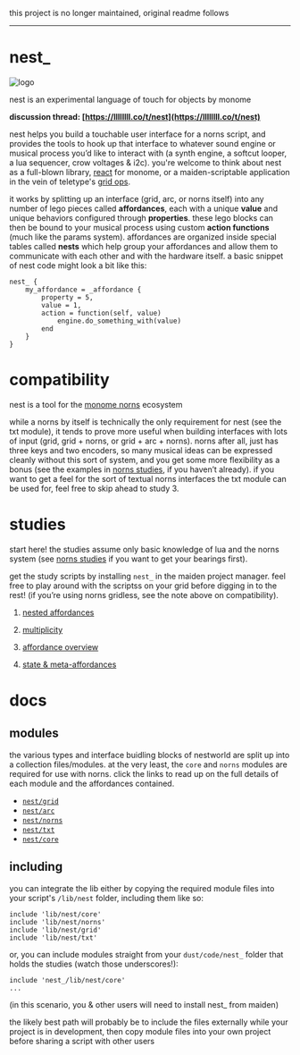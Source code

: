 this project is no longer maintained, original readme follows

-----------

# nest_

![logo](study/img/nest_.png)

nest is an experimental language of touch for objects by monome

**discussion thread: [https://llllllll.co/t/nest](https://llllllll.co/t/nest)**

nest helps you build a touchable user interface for a norns script, and provides the tools to hook up that interface to whatever sound engine or musical process you’d like to interact with (a synth engine, a softcut looper,  a lua sequencer, crow voltages & i2c). you're welcome to think about nest as a full-blown library, [react](https://reactjs.org/) for monome, or a maiden-scriptable application in the vein of teletype's [grid ops](https://github.com/scanner-darkly/teletype/wiki/GRID-INTEGRATION).

it works by splitting up an interface (grid, arc, or norns itself) into any number of lego pieces called **affordances**, each with a unique **value** and unique behaviors configured through **properties**. these lego blocks can then be bound to your musical process using custom **action functions** (much like the params system). affordances are organized inside special tables called **nests** which help group your affordances and allow them to communicate with each other and with the hardware itself. a basic snippet of nest code might look a bit like this:

```
nest_ {
    my_affordance = _affordance {
        property = 5,
        value = 1,
        action = function(self, value)
            engine.do_something_with(value)
        end
    }
}
```

# compatibility

nest is a tool for the [monome norns](https://monome.org/) ecosystem

while a norns by itself is technically the only requirement for nest (see the txt module), it tends to prove more useful when building interfaces with lots of input (grid, grid + norns, or grid + arc + norns). norns after all, just has three keys and two encoders, so many musical ideas can be expressed cleanly without this sort of system, and you get some more flexibility as a bonus (see the examples in [norns studies](https://monome.org/docs/norns/scripting/), if you haven’t already). if you want to get a feel for the sort of textual norns interfaces the txt module can be used for, feel free to skip ahead to study 3.

# studies

start here! the studies assume only basic knowledge of lua and the norns system (see [norns studies](https://monome.org/docs/norns/scripting/) if you want to get your bearings first). 

get the study scripts by installing `nest_` in the maiden project manager. feel free to play around with the scriptss on your grid before digging in to the rest! (if you’re using norns gridless, see the note above on compatibility).

1. [nested affordances](./study/study1.md)

2. [multiplicity](./study/study2.md)

3. [affordance overview](./study/study3.md)

4. [state & meta-affordances](./study/study4.md)

# docs

## modules

the various types and interface buidling blocks of nestworld are split up into a collection files/modules. at the very least, the `core` and `norns` modules are required for use with norns. click the links to read up on the full details of each module and the affordances contained.


- [`nest/grid`](./doc/grid.md)
- [`nest/arc`](./doc/arc.md)
- [`nest/norns`](./doc/norns.md)
- [`nest/txt`](./doc/txt.md)
- [`nest/core`](./doc/core.md)


## including

you can integrate the lib either by copying the required module files into your script's `/lib/nest` folder, including them like so:

```
include 'lib/nest/core'
include 'lib/nest/norns'
include 'lib/nest/grid'
include 'lib/nest/txt'
```

or, you can include modules straight from your `dust/code/nest_` folder that holds the studies (watch those underscores!):
```
include 'nest_/lib/nest/core'
...
```
(in this scenario, you & other users will need to install nest_ from maiden)

the likely best path will probably be to include the files externally while your project is in development, then copy module files into your own project before sharing a script with other users
